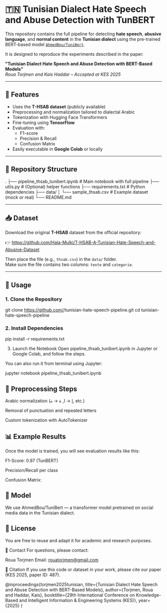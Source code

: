 # 🇹🇳 Tunisian Dialect Hate Speech and Abuse Detection with TunBERT

This repository contains the full pipeline for detecting **hate speech**, **abusive language**, and **normal content** in the **Tunisian dialect** using the pre-trained BERT-based model [`AhmedBou/TuniBert`](https://huggingface.co/AhmedBou/TuniBert).

It is designed to reproduce the experiments described in the paper:

**"Tunisian Dialect Hate Speech and Abuse Detection with BERT-Based Models"**  
*Roua Torjmen and Kais Haddar – Accepted at KES 2025*

---

## 🧪 Features

- Uses the **T-HSAB dataset** (publicly available)
- Preprocessing and normalization tailored to dialectal Arabic
- Tokenization with Hugging Face Transformers
- Fine-tuning using **TensorFlow**
- Evaluation with:
  - F1-score
  - Precision & Recall
  - Confusion Matrix
- Easily executable in **Google Colab** or locally

---

## 📁 Repository Structure

.
├── pipeline_thsab_tunibert.ipynb # Main notebook with full pipeline
├── utils.py # (Optional) helper functions
├── requirements.txt # Python dependencies
├── data/
│ └── sample_thsab.csv # Example dataset (mock or real)
└── README.md



---

## 📥 Dataset

Download the original **T-HSAB** dataset from the official repository:

👉 https://github.com/Hala-Mulki/T-HSAB-A-Tunisian-Hate-Speech-and-Abusive-Dataset

Then place the file (e.g., `thsab.csv`) in the `data/` folder.  
Make sure the file contains two columns: `texte` and `categorie`.

---

## 🚀 Usage

### 1. Clone the Repository


git clone https://github.com/<your-username>/tunisian-hate-speech-pipeline.git
cd tunisian-hate-speech-pipeline


### 2. Install Dependencies

pip install -r requirements.txt

3. Launch the Notebook
Open pipeline_thsab_tunibert.ipynb in Jupyter or Google Colab, and follow the steps.

You can also run it from terminal using Jupyter:

jupyter notebook pipeline_thsab_tunibert.ipynb


## 🧼 Preprocessing Steps
Arabic normalization (إ → ا, ة → ه, etc.)

Removal of punctuation and repeated letters

Custom tokenization with AutoTokenizer

## 📊 Example Results
Once the model is trained, you will see evaluation results like this:

F1-Score: 0.97 (TunBERT)

Precision/Recall per class

Confusion Matrix:


## 🧠 Model
We use AhmedBou/TuniBert — a transformer model pretrained on social media data in the Tunisian dialect.

## 📜 License
You are free to reuse and adapt it for academic and research purposes.

🙋 Contact
For questions, please contact:

Roua Torjmen
Email: rouatorjmen@gmail.com

📌 Citation
If you use this code or dataset in your work, please cite our paper (KES 2025, paper ID: 487).


@inproceedings{torjmen2025tunisian,
  title={Tunisian Dialect Hate Speech and Abuse Detection with BERT-Based Models},
  author={Torjmen, Roua and Haddar, Kais},
  booktitle={29th International Conference on Knowledge-Based and Intelligent Information \& Engineering Systems (KES)},
  year={2025}
}

